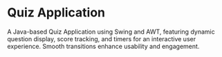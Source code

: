 # Quiz Application
 A Java-based Quiz Application using Swing and AWT, featuring dynamic question display, score tracking, and timers for an interactive user experience. Smooth transitions enhance usability and engagement.
